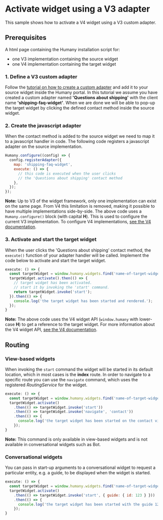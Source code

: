 # Activate widget using a V3 adapter
This sample shows how to activate a V4 widget using a V3 custom adapter.

## Prerequisites
A html page containing the Humany installation script for:
- one V3 implementation containing the source widget
- one V4 implementation containing the target widget

### 1. Define a V3 custom adapter
Follow the [tutorial on how to create a custom adapter](https://github.com/Humany/humany-docs/blob/master/widgets/adapters/custom-adapter.md) and add it  to your source widget inside the Humany portal. In this tutorial we assume you have created a custom adapter named **'Questions about shipping'** with the client name **'shipping-faq-widget'**. When we are done we will be able to pop-up the target widget by clicking the defined contact method inside the source widget.

### 2. Create the javascript adapter
When the contact method is added to the source widget we need to map it to a javascript handler in code. The following code registers a javascript adapter on the source implementation.

```js
Humany.configure((config) => {
  config.registerAdapter({
    map: 'shipping-faq-widget',
    execute: () => {
      // this code is executed when the user clicks
      // the 'Questions about shipping' contact method
    },
  });
});
```
**Note:** Up to V3 of the widget framework, only one implementation can exist on the same page. From V4 this limitation is removed, making it possible to have multiple implementations side-by-side. The above code uses a `Humany.configure()` block (with capital **H**). This is used to configure the current V3 implementation. To configure V4 implementations, [see the V4 documentation](https://github.com/Humany/humany-docs/tree/master/widgets/webprovisions).

### 3. Activate and start the target widget
When the user clicks the 'Questions about shipping' contact method, the `execute()` function of your adapter handler will be called. Implement the code below to activate and start the target widget.

```js
execute: () => {
  const targetWidget = window.humany.widgets.find('name-of-target-widget');
  targetWidget.activate().then(() => {
    // target widget has been activated.
    // start it by invoking the 'start' command.
    return targetWidget.invoke('start');
  }).then(() => {
    console.log('the target widget has been started and rendered.');
  });
}
```
**Note:** The above code uses the V4 widget API (`window.humany` with lower-case **H**) to get a reference to the target widget. For more information about the V4 widget API, [see the V4 documentation](https://github.com/Humany/humany-docs/tree/master/widgets/webprovisions).

## Routing

### View-based widgets
When invoking the `start` command the widget will be started in its default location, which in most cases is the **index** route. In order to navigate to a specific route you can use the `navigate` command, which uses the registered _RoutingService_ for the widget.
```js
execute: () => {
  const targetWidget = window.humany.widgets.find('name-of-target-widget');
  targetWidget.activate()
    .then(() => targetWidget.invoke('start'))
    .then(() => targetWidget.invoke('navigate', 'contact'))
    .then(() => {
      console.log('the target widget has been started on the contact view.');
    });
}
```
**Note:** This command is only available in view-based widgets and is not available in conversational widgets such as Bot.

### Conversational widgets
You can pass in start-up arguments to a conversational widget to request a particular entity, e.g. a guide, to be displayed when the widget is started. 
```js
execute: () => {
  const targetWidget = window.humany.widgets.find('name-of-target-widget');
  targetWidget.activate()
    .then(() => targetWidget.invoke('start', { guide: { id: 123 } }))
    .then(() => {
      console.log('the target widget has been started with the guide 123.');
    });
}
```
